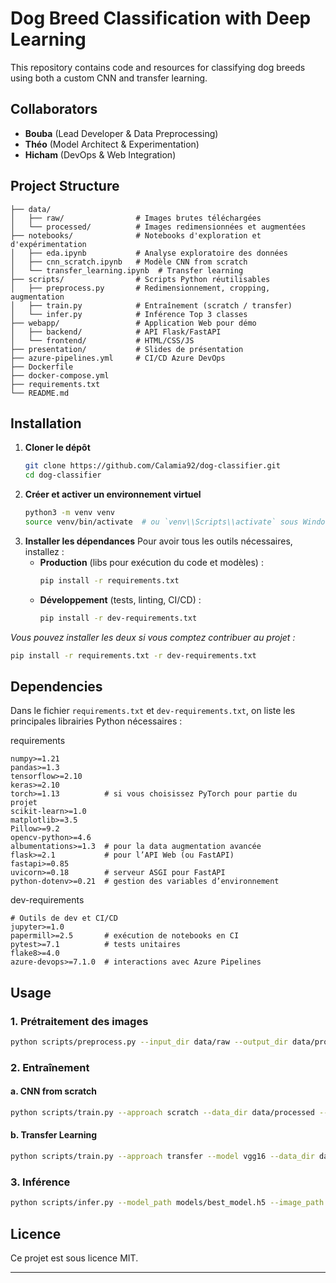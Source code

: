 # Dog Breed Classification with Deep Learning

This repository contains code and resources for classifying dog breeds using both a custom CNN and transfer learning.

## Collaborators

- **Bouba** (Lead Developer & Data Preprocessing)
- **Théo** (Model Architect & Experimentation)
- **Hicham** (DevOps & Web Integration)


## Project Structure
```
├── data/
│   ├── raw/                # Images brutes téléchargées
│   └── processed/          # Images redimensionnées et augmentées
├── notebooks/              # Notebooks d'exploration et d'expérimentation
│   ├── eda.ipynb           # Analyse exploratoire des données
│   ├── cnn_scratch.ipynb   # Modèle CNN from scratch
│   └── transfer_learning.ipynb  # Transfer learning
├── scripts/                # Scripts Python réutilisables
│   ├── preprocess.py       # Redimensionnement, cropping, augmentation
│   ├── train.py            # Entraînement (scratch / transfer)
│   └── infer.py            # Inférence Top 3 classes
├── webapp/                 # Application Web pour démo
│   ├── backend/            # API Flask/FastAPI
│   └── frontend/           # HTML/CSS/JS
├── presentation/           # Slides de présentation
├── azure-pipelines.yml     # CI/CD Azure DevOps
├── Dockerfile
├── docker-compose.yml
├── requirements.txt
└── README.md
```

## Installation

1. **Cloner le dépôt**
   ```bash
   git clone https://github.com/Calamia92/dog-classifier.git
   cd dog-classifier
   ```
2. **Créer et activer un environnement virtuel**
   ```bash
   python3 -m venv venv
   source venv/bin/activate  # ou `venv\\Scripts\\activate` sous Windows
   ```
3. **Installer les dépendances**
   Pour avoir tous les outils nécessaires, installez :
   - **Production** (libs pour exécution du code et modèles) :
     ```bash
     pip install -r requirements.txt
     ```
   - **Développement** (tests, linting, CI/CD) :
     ```bash
     pip install -r dev-requirements.txt
     ```

*Vous pouvez installer les deux si vous comptez contribuer au projet :*
```bash
pip install -r requirements.txt -r dev-requirements.txt
```

## Dependencies

Dans le fichier `requirements.txt` et `dev-requirements.txt`, on liste les principales librairies Python nécessaires :

requirements
```text
numpy>=1.21
pandas>=1.3
tensorflow>=2.10
keras>=2.10
torch>=1.13          # si vous choisissez PyTorch pour partie du projet
scikit-learn>=1.0
matplotlib>=3.5
Pillow>=9.2
opencv-python>=4.6
albumentations>=1.3  # pour la data augmentation avancée
flask>=2.1           # pour l’API Web (ou FastAPI)
fastapi>=0.85
uvicorn>=0.18        # serveur ASGI pour FastAPI
python-dotenv>=0.21  # gestion des variables d’environnement
```

dev-requirements
```text
# Outils de dev et CI/CD
jupyter>=1.0
papermill>=2.5       # exécution de notebooks en CI
pytest>=7.1          # tests unitaires
flake8>=4.0
azure-devops>=7.1.0  # interactions avec Azure Pipelines
```
## Usage

### 1. Prétraitement des images
```bash
python scripts/preprocess.py --input_dir data/raw --output_dir data/processed --size 224 --crop centered
```

### 2. Entraînement

#### a. CNN from scratch
```bash
python scripts/train.py --approach scratch --data_dir data/processed --epochs 10 --batch_size 32
```

#### b. Transfer Learning
```bash
python scripts/train.py --approach transfer --model vgg16 --data_dir data/processed --epochs 5 --batch_size 32
```

### 3. Inférence
```bash
python scripts/infer.py --model_path models/best_model.h5 --image_path path/to/image.jpg
```

## Licence

Ce projet est sous licence MIT.

---

